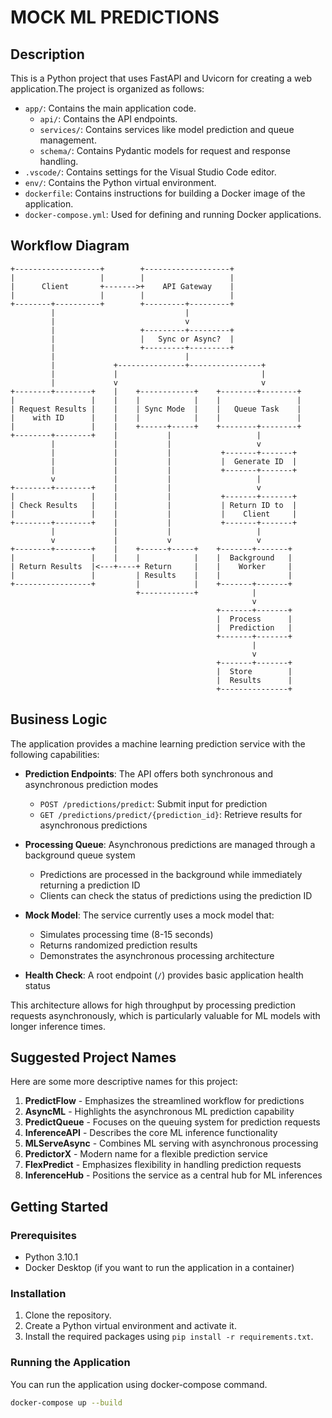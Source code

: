 # MOCK ML PREDICTIONS

## Description

This is a Python project that uses FastAPI and Uvicorn for creating a web application.The project is organized as follows:

- `app/`: Contains the main application code.
  - `api/`: Contains the API endpoints.
  - `services/`: Contains services like model prediction and queue management.
  - `schema/`: Contains Pydantic models for request and response handling.
- `.vscode/`: Contains settings for the Visual Studio Code editor.
- `env/`: Contains the Python virtual environment.
- `dockerfile`: Contains instructions for building a Docker image of the application.
- `docker-compose.yml`: Used for defining and running Docker applications.

## Workflow Diagram

```
+-------------------+        +-------------------+
|                   |        |                   |
|      Client       +------->+    API Gateway    |
|                   |        |                   |
+--------+----------+        +---------+---------+
         |                             |
         |                             v
         |                   +---------+---------+
         |                   |   Sync or Async?  |
         |                   +---------+---------+
         |                             |
         |             +---------------+----------------+
         |             |                                |
         |             v                                v
+--------+--------+    |    +------------+    +--------+--------+
|                 |    |    |            |    |                 |
| Request Results |    |    | Sync Mode  |    |   Queue Task    |
|    with ID      |    |    |            |    |                 |
|                 |    |    +------+-----+    +--------+--------+
+--------+--------+    |           |                   |
         |             |           |                   v
         |             |           |           +-------+-------+
         |             |           |           |  Generate ID  |
         |             |           |           +-------+-------+
         v             |           |                   |
+--------+--------+    |           |                   v
|                 |    |           |           +-------+-------+
| Check Results   |    |           |           | Return ID to  |
|                 |    |           |           |    Client     |
+--------+--------+    |           |           +-------+-------+
         |             |           |                   |
         v             |           v                   v
+--------+--------+    |    +------+-----+    +-------+-------+
|                 |    |    |            |    |  Background   |
| Return Results  |<---+----+ Return     |    |    Worker     |
|                 |         | Results    |    |               |
+-----------------+         |            |    +-------+-------+
                            +------------+            |
                                                      v
                                              +-------+-------+
                                              |  Process      |
                                              |  Prediction   |
                                              +-------+-------+
                                                      |
                                                      v
                                              +-------+-------+
                                              |  Store        |
                                              |  Results      |
                                              +---------------+
```

## Business Logic

The application provides a machine learning prediction service with the following capabilities:

- **Prediction Endpoints**: The API offers both synchronous and asynchronous prediction modes
  - `POST /predictions/predict`: Submit input for prediction
  - `GET /predictions/predict/{prediction_id}`: Retrieve results for asynchronous predictions
  
- **Processing Queue**: Asynchronous predictions are managed through a background queue system
  - Predictions are processed in the background while immediately returning a prediction ID
  - Clients can check the status of predictions using the prediction ID
  
- **Mock Model**: The service currently uses a mock model that:
  - Simulates processing time (8-15 seconds)
  - Returns randomized prediction results
  - Demonstrates the asynchronous processing architecture

- **Health Check**: A root endpoint (`/`) provides basic application health status

This architecture allows for high throughput by processing prediction requests asynchronously, which is particularly valuable for ML models with longer inference times.

## Suggested Project Names

Here are some more descriptive names for this project:

1. **PredictFlow** - Emphasizes the streamlined workflow for predictions
2. **AsyncML** - Highlights the asynchronous ML prediction capability
3. **PredictQueue** - Focuses on the queuing system for prediction requests
4. **InferenceAPI** - Describes the core ML inference functionality
5. **MLServeAsync** - Combines ML serving with asynchronous processing
6. **PredictorX** - Modern name for a flexible prediction service
7. **FlexPredict** - Emphasizes flexibility in handling prediction requests
8. **InferenceHub** - Positions the service as a central hub for ML inferences

## Getting Started

### Prerequisites

- Python 3.10.1
- Docker Desktop (if you want to run the application in a container)

### Installation

1. Clone the repository.
2. Create a Python virtual environment and activate it.
3. Install the required packages using `pip install -r requirements.txt`.

### Running the Application

You can run the application using docker-compose command.

```sh
docker-compose up --build
